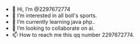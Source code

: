 - 👋 Hi, I’m @2297672774
- 👀 I’m interested in all boll's sports.
- 🌱 I’m currently learning java php..
- 💞️ I’m looking to collaborate on ai.
- 📫 How to reach me this  qq number 2297672774.

<!---
2297672774/2297672774 is a ✨ special ✨ repository because its `README.md` (this file) appears on your GitHub profile.
You can click the Preview link to take a look at your changes.
--->
